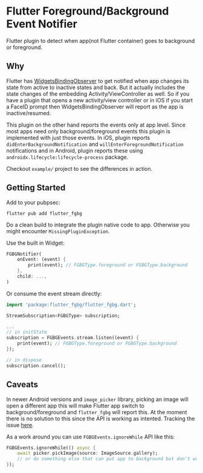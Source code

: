 # Flutter Foreground/Background Event Notifier

Flutter plugin to detect when app(not Flutter container) goes to background or foreground.

## Why

Flutter has [WidgetsBindingObserver](https://api.flutter.dev/flutter/widgets/WidgetsBindingObserver-class.html) to get notified when app changes its state from active to inactive states and back. But it actually includes the state changes of the embedding Activity/ViewController as well. So if you have a plugin that opens a new activity/view controller or in iOS if you start a FaceID prompt then WidgetsBindingObserver will report as the app is inactive/resumed.

This plugin on the other hand reports the events only at app level. Since most apps need only background/foreground events this plugin is implemented with just those events. In iOS, plugin reports `didEnterBackgroundNotification` and `willEnterForegroundNotification` notifications and in Android, plugin reports these using `androidx.lifecycle:lifecycle-process` package.

Checkout `example/` project to see the differences in action.

## Getting Started

Add to your pubpsec:

```shell
flutter pub add flutter_fgbg
```

Do a clean build to integrate the plugin native code to app. Otherwise you might encounter `MissingPluginException`.

Use the built in Widget:

```dart
FGBGNotifier(
    onEvent: (event) {
        print(event); // FGBGType.foreground or FGBGType.background
    },
    child: ...,
)
```

Or consume the event stream directly:

```dart
import 'package:flutter_fgbg/flutter_fgbg.dart';

StreamSubscription<FGBGType> subscription;

...
// in initState
subscription = FGBGEvents.stream.listen((event) {
    print(event); // FGBGType.foreground or FGBGType.background
});

// in dispose
subscription.cancel();
```

## Caveats

In newer Android versions and `image_picker` library, picking an image will open a different app this will make Flutter app switch to background/foreground and `flutter_fgbg` will report this. At the moment there is no solution to this since the API is working as intented. Tracking the issue [here](https://github.com/ajinasokan/flutter_fgbg/issues/5).

As a work around you can use `FGBGEvents.ignoreWhile` API like this:

```dart
FGBGEvents.ignoreWhile(() async {
    await picker.pickImage(source: ImageSource.gallery);
    // or do something else that can put app to background but don't want to be handled by flutter_fgbg
});
```
